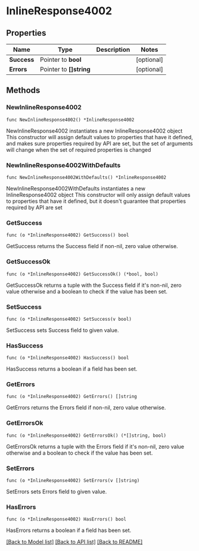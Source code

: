 # InlineResponse4002

## Properties

Name | Type | Description | Notes
------------ | ------------- | ------------- | -------------
**Success** | Pointer to **bool** |  | [optional] 
**Errors** | Pointer to **[]string** |  | [optional] 

## Methods

### NewInlineResponse4002

`func NewInlineResponse4002() *InlineResponse4002`

NewInlineResponse4002 instantiates a new InlineResponse4002 object
This constructor will assign default values to properties that have it defined,
and makes sure properties required by API are set, but the set of arguments
will change when the set of required properties is changed

### NewInlineResponse4002WithDefaults

`func NewInlineResponse4002WithDefaults() *InlineResponse4002`

NewInlineResponse4002WithDefaults instantiates a new InlineResponse4002 object
This constructor will only assign default values to properties that have it defined,
but it doesn't guarantee that properties required by API are set

### GetSuccess

`func (o *InlineResponse4002) GetSuccess() bool`

GetSuccess returns the Success field if non-nil, zero value otherwise.

### GetSuccessOk

`func (o *InlineResponse4002) GetSuccessOk() (*bool, bool)`

GetSuccessOk returns a tuple with the Success field if it's non-nil, zero value otherwise
and a boolean to check if the value has been set.

### SetSuccess

`func (o *InlineResponse4002) SetSuccess(v bool)`

SetSuccess sets Success field to given value.

### HasSuccess

`func (o *InlineResponse4002) HasSuccess() bool`

HasSuccess returns a boolean if a field has been set.

### GetErrors

`func (o *InlineResponse4002) GetErrors() []string`

GetErrors returns the Errors field if non-nil, zero value otherwise.

### GetErrorsOk

`func (o *InlineResponse4002) GetErrorsOk() (*[]string, bool)`

GetErrorsOk returns a tuple with the Errors field if it's non-nil, zero value otherwise
and a boolean to check if the value has been set.

### SetErrors

`func (o *InlineResponse4002) SetErrors(v []string)`

SetErrors sets Errors field to given value.

### HasErrors

`func (o *InlineResponse4002) HasErrors() bool`

HasErrors returns a boolean if a field has been set.


[[Back to Model list]](../README.md#documentation-for-models) [[Back to API list]](../README.md#documentation-for-api-endpoints) [[Back to README]](../README.md)


